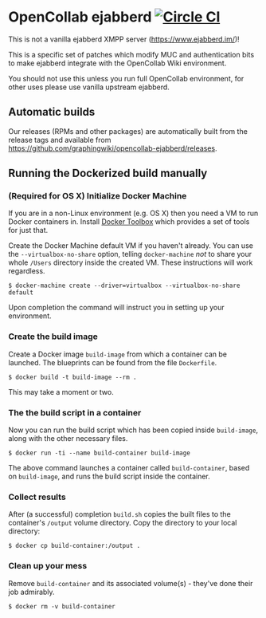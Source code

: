 # OpenCollab ejabberd [![Circle CI](https://circleci.com/gh/graphingwiki/opencollab-ejabberd.svg?style=shield)](https://circleci.com/gh/graphingwiki/opencollab-ejabberd)

This is not a vanilla ejabberd XMPP server (https://www.ejabberd.im/)!

This is a specific set of patches which modify MUC and authentication bits to make ejabberd integrate with the OpenCollab Wiki environment.

You should not use this unless you run full OpenCollab environment, for other uses please use vanilla upstream ejabberd.

## Automatic builds

Our releases (RPMs and other packages) are automatically built from the release tags and available from https://github.com/graphingwiki/opencollab-ejabberd/releases.

## Running the Dockerized build manually

### (Required for OS X) Initialize Docker Machine

If you are in a non-Linux environment (e.g. OS X) then you need a VM to run Docker containers in. Install [Docker Toolbox](https://www.docker.com/docker-toolbox) which provides a set of tools for just that.

Create the Docker Machine default VM if you haven't already. You can use the ```--virtualbox-no-share``` option, telling ```docker-machine``` *not* to share your whole ```/Users``` directory inside the created VM. These instructions will work regardless.

```
$ docker-machine create --driver=virtualbox --virtualbox-no-share default
```

Upon completion the command will instruct you in setting up your environment.

### Create the build image

Create a Docker image ```build-image``` from which a container can be launched. The blueprints can be found from the file ```Dockerfile```.

```
$ docker build -t build-image --rm .
```

This may take a moment or two.

### The the build script in a container

Now you can run the build script which has been copied inside ```build-image```, along with the other necessary files.

```
$ docker run -ti --name build-container build-image
```

The above command launches a container called ```build-container```, based on ```build-image```, and runs the build script inside the container.

### Collect results

After (a successful) completion ```build.sh``` copies the built files to the container's ```/output``` volume directory. Copy the directory to your local directory:

```
$ docker cp build-container:/output .
```

### Clean up your mess

Remove ```build-container``` and its associated volume(s) - they've done their job admirably.

```
$ docker rm -v build-container
```
